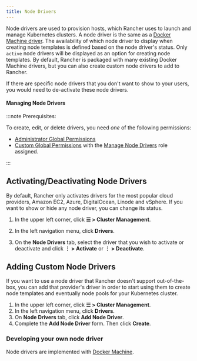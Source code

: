 ```yaml
---
title: Node Drivers
---
```


<head>
  <link rel="canonical" href="https://ranchermanager.docs.rancher.com/how-to-guides/new-user-guides/authentication-permissions-and-global-configuration/about-provisioning-drivers/manage-node-drivers"/>
</head>

Node drivers are used to provision hosts, which Rancher uses to launch and manage Kubernetes clusters. A node driver is the same as a [Docker Machine driver](https://docs.docker.com/machine/drivers/). The availability of which node driver to display when creating node templates is defined based on the node driver's status. Only `active` node drivers will be displayed as an option for creating node templates. By default, Rancher is packaged with many existing Docker Machine drivers, but you can also create custom node drivers to add to Rancher.

If there are specific node drivers that you don't want to show to your users, you would need to de-activate these node drivers.

#### Managing Node Drivers

:::note Prerequisites:

To create, edit, or delete drivers, you need _one_ of the following permissions:

- [Administrator Global Permissions](../manage-role-based-access-control-rbac/global-permissions.md)
- [Custom Global Permissions](../manage-role-based-access-control-rbac/global-permissions.md#custom-global-permissions) with the [Manage Node Drivers](../manage-role-based-access-control-rbac/global-permissions.md) role assigned.

:::

## Activating/Deactivating Node Drivers

By default, Rancher only activates drivers for the most popular cloud providers, Amazon EC2, Azure, DigitalOcean, Linode and vSphere. If you want to show or hide any node driver, you can change its status.

1. In the upper left corner, click **☰ > Cluster Management**.

2.  In the left navigation menu, click **Drivers**.

2.	On the **Node Drivers** tab, select the driver that you wish to activate or deactivate and click **⋮ > Activate** or **⋮ > Deactivate**.

## Adding Custom Node Drivers

If you want to use a node driver that Rancher doesn't support out-of-the-box, you can add that provider's driver in order to start using them to create node templates and eventually node pools for your Kubernetes cluster.

1. In the upper left corner, click **☰ > Cluster Management**.
1. In the left navigation menu, click **Drivers**.
1. On **Node Drivers** tab, click **Add Node Driver**.
1.	Complete the **Add Node Driver** form. Then click **Create**.

### Developing your own node driver

Node drivers are implemented with [Docker Machine](https://docs.docker.com/machine/).
